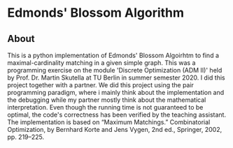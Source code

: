 # Edmonds' Blossom Algorithm
## About
This is a python implementation of Edmonds' Blossom Algoirhtm to find a maximal-cardinality matching in a given simple graph. This was a programming exercise on the module 'Discrete Optimization (ADM II)' held by Prof. Dr. Martin Skutella at TU Berlin in summer semester 2020. I did this project together with a partner. We did this project using the pair programming paradigm, where i mainly think about the implementation and the debugging while my partner mostly think about the mathematical interpretation. Even though the running time is not guaranteed to be optimal, the code's correctness has been verified by the teaching assistant. The implementation is based on “Maximum Matchings.” Combinatorial Optimization, by Bernhard Korte and Jens Vygen, 2nd ed., Springer, 2002, pp. 219–225.
